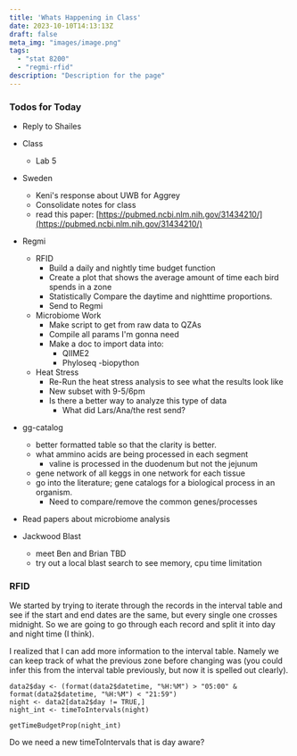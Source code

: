 ```yaml
---
title: 'Whats Happening in Class'
date: 2023-10-10T14:13:13Z
draft: false
meta_img: "images/image.png"
tags:
  - "stat 8200"
  - "regmi-rfid"
description: "Description for the page"
---
```


### Todos for Today

- Reply to Shailes

- Class
  - Lab 5

- Sweden
  - Keni's response about UWB for Aggrey
  - Consolidate notes for class
  - read this paper: [https://pubmed.ncbi.nlm.nih.gov/31434210/](https://pubmed.ncbi.nlm.nih.gov/31434210/)
  
- Regmi
  - RFID
    - Build a daily and nightly time budget function
    - Create a plot that shows the average amount of time each bird spends in a zone
    - Statistically Compare the daytime and nighttime proportions.
    - Send to Regmi
  - Microbiome Work
    - Make script to get from raw data to QZAs
    - Compile all params I'm gonna need
    - Make a doc to import data into:
      - QIIME2
      - Phyloseq
      -biopython
  - Heat Stress
    - Re-Run the heat stress analysis to see what the results look like
    - New subset with 9-5/6pm
    - Is there a better way to analyze this type of data
      - What did Lars/Ana/the rest send?
      
- gg-catalog
  - better formatted table so that the clarity is better.
  - what ammino acids are being processed in each segment
    - valine is processed in the duodenum but not the jejunum
  - gene network of all keggs in one network for each tissue
  - go into the literature; gene catalogs for a biological process in an organism.
      - Need to compare/remove the common genes/processes 

- Read papers about microbiome analysis
  
- Jackwood Blast
  - meet Ben and Brian TBD
  - try out a local blast search to see memory, cpu time limitation 

### RFID

We started by trying to iterate through the records in the interval table and see if the start and end dates are the same, but every single one crosses midnight. So we are going to go through each record and split it into day and night time (I think). 

I realized that I can add more information to the interval table. Namely we can keep track of what the previous zone before changing was (you could infer this from the interval table previously, but now it is spelled out clearly).

```{r}
data2$day <- (format(data2$datetime, "%H:%M") > "05:00" & format(data2$datetime, "%H:%M") < "21:59")
night <- data2[data2$day != TRUE,]
night_int <- timeToIntervals(night)

getTimeBudgetProp(night_int)

```

Do we need a new timeToIntervals that is day aware?


